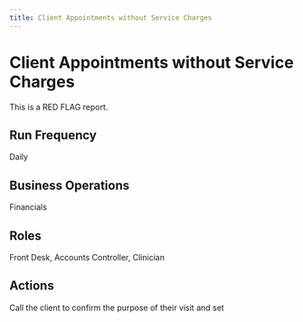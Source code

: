 ```yaml
---
title: Client Appointments without Service Charges
---
```


# Client Appointments without Service Charges

This is a RED FLAG report.

## Run Frequency

Daily

## Business Operations

Financials

## Roles

Front Desk, Accounts Controller, Clinician

## Actions

Call the client to confirm the purpose of their visit and set
